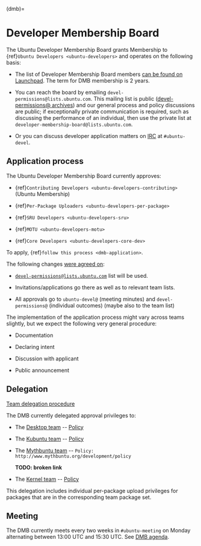 (dmb)=
# Developer Membership Board

The Ubuntu Developer Membership Board grants Membership to
{ref}`Ubuntu Developers <ubuntu-developers>` and operates on the following
basis:

* The list of Developer Membership Board members
  [can be found on Launchpad](https://launchpad.net/~developer-membership-board/+members).
  The term for DMB membership is 2 years.

* You can reach the board by emailing `devel-permissions@lists.ubuntu.com`.
  This mailing list is public ([devel-permissions@ archives](https://lists.ubuntu.com/archives/devel-permissions/))
  and our general process and policy discussions are public; if exceptionally
  private communication is required, such as discussing the performance of an
  individual, then use the private list at `developer-membership-board@lists.ubuntu.com`.
  
* Or you can discuss developer application matters on
  [IRC](https://wiki.ubuntu.com/IRC) at `#ubuntu-devel`.


## Application process

The Ubuntu Developer Membership Board currently approves:

* {ref}`Contributing Developers <ubuntu-developers-contributing>` (Ubuntu Membership)

* {ref}`Per-Package Uploaders <ubuntu-developers-per-package>`

* {ref}`SRU Developers <ubuntu-developers-sru>`

* {ref}`MOTU <ubuntu-developers-motu>`

* {ref}`Core Developers <ubuntu-developers-core-dev>`

To apply, {ref}`follow this process <dmb-application>`.

The following changes [were agreed on](http://irclogs.ubuntu.com/2009/10/13/%23ubuntu-meeting.html):

* [`devel-permissions@lists.ubuntu.com`](https://lists.ubuntu.com/mailman/listinfo/devel-permissions) list will be used.

* Invitations/applications go there as well as to relevant team lists.

* All approvals go to `ubuntu-devel@` (meeting minutes) and `devel-permissions@`
  (individual outcomes) (maybe also to the team list)

The implementation of the application process might vary across teams slightly,
but we expect the following very general procedure:

* Documentation

* Declaring intent

* Discussion with applicant

* Public announcement


## Delegation

[Team delegation procedure](https://wiki.ubuntu.com/UbuntuDevelopers/TeamDelegation)

The DMB currently delegated approval privileges to:

* The [Desktop team](https://launchpad.net/~ubuntu-desktop) -- [Policy](https://wiki.ubuntu.com/DesktopTeam/Developers)

* The [Kubuntu team](https://launchpad.net/~kubuntu-dev) -- [Policy](https://community.kde.org/Kubuntu/Developers)

* The [Mythbuntu team](https://launchpad.net/~mythbuntu-dev) -- `Policy: http://www.mythbuntu.org/development/policy`

  **TODO: broken link**

* The [Kernel team](https://launchpad.net/~ubuntu-kernel-uploaders) -- [Policy](https://wiki.ubuntu.com/Kernel/Dev/UploadRights)

This delegation includes individual per-package upload privileges for packages
that are in the corresponding team package set.


## Meeting

The DMB currently meets every two weeks in `#ubuntu-meeting` on Monday
alternating between 13:00 UTC and 15:30 UTC. See
[DMB agenda](https://discourse.ubuntu.com/t/ubuntu-developer-membership-board-agenda/66634).

